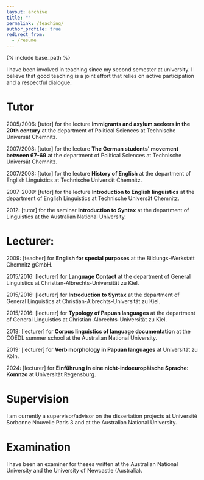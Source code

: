 ```yaml
---
layout: archive
title: ""
permalink: /teaching/
author_profile: true
redirect_from:
  - /resume
---
```


{% include base_path %}

I have been involved in teaching since my second semester at university. I believe that good teaching is a joint effort that relies on active participation and a respectful dialogue.

Tutor
======
2005/2006: [tutor] for the lecture **Immigrants and asylum seekers in the 20th century** at the department of Political Sciences at Technische Universät Chemnitz.

2007/2008: [tutor] for the lecture **The German students' movement between 67-69** at the department of Political Sciences at Technische Universät Chemnitz.

2007/2008: [tutor] for the lecture **History of English** at the department of English Linguistics at Technische Universät Chemnitz.

2007-2009: [tutor] for the lecture **Introduction to English linguistics** at the department of English Linguistics at Technische Universät Chemnitz.

2012: [tutor] for the seminar **Introduction to Syntax** at the department of Linguistics at the Australian National University.

Lecturer:
======
2009: [teacher] for **English for special purposes** at the Bildungs-Werkstatt Chemnitz gGmbH.

2015/2016: [lecturer] for **Language Contact** at the department of General Linguistics at Christian-Albrechts-Universität zu Kiel.

2015/2016: [lecturer] for **Introduction to Syntax** at the department of General Linguistics at Christian-Albrechts-Universität zu Kiel.

2015/2016: [lecturer] for **Typology of Papuan languages** at the department of General Linguistics at Christian-Albrechts-Universität zu Kiel.

2018: [lecturer] for **Corpus linguistics of language documentation** at the COEDL summer school at the Australian National University.

2019: [lecturer] for **Verb morphology in Papuan languages** at Universität zu Köln.

2024: [lecturer] for **Einführung in eine nicht-indoeuropäische Sprache: Komnzo** at Universität Regensburg.

Supervision
======

I am currently a supervisor/advisor on the dissertation projects at Université Sorbonne Nouvelle Paris 3 and at the Australian National University.

Examination
======

I have been an examiner for theses written at the Australian National University and the University of Newcastle (Australia).